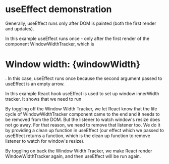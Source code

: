 # useEffect demonstration

Generally, useEffect runs only after DOM is painted (both the first render and updates).


In this example useEffect runs once - only after the first render of the component WindowWidthTracker, which is
<h1 className="width-info">Window width: {windowWidth}</h1>.
In this case, useEffect runs once because the second argument passed to useEffect is an empty arrow.

In this example React hook useEffect is used to set up window innerWidth tracker.
It shows that we need to run 

By toggling off the Window Width Tracker, we let React know that the life cycle of WindowWidthTracker component came to the end and it needs to be removed from the DOM. But the listener to watch window's resize does not go away. For that reason, we need to remove that listener too. We do it by providing a clean up function in useEffect (our effect which we passed to useEffect returns a function, which is the clean up function to remove listener to watch for window's resize).

By toggling on back the Window Width Tracker, we make React render WindowWidthTracker again, and then useEffect will be run again. 


